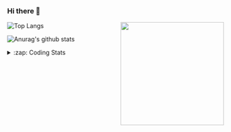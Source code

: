 ### Hi there 👋

<!--
**tao8687/tao8687** is a ✨ _special_ ✨ repository because its `README.md` (this file) appears on your GitHub profile.

Here are some ideas to get you started:

- 🔭 I’m currently working on ...
- 🌱 I’m currently learning ...
- 👯 I’m looking to collaborate on ...
- 🤔 I’m looking for help with ...
- 💬 Ask me about ...
- 📫 How to reach me: ...
- 😄 Pronouns: ...
- ⚡ Fun fact: ...
-->

<img align='right' src="https://media.giphy.com/media/M9gbBd9nbDrOTu1Mqx/giphy.gif" width="240">

  
![Top Langs](https://github-readme-stats.vercel.app/api/top-langs/?username=tao8687&layout=compact&title_color=23238E&text_color=A67D3D)

![Anurag's github stats](https://github-readme-stats.vercel.app/api?username=tao8687&show_icons=true&&text_color=A67D3D&title_color=23238E&show_icons=false&count_private=true&hide=stars)

<details>
  <summary>:zap: Coding Stats</summary>
  <br>
    
<!--START_SECTION:waka-->

```txt
From: 27 October 2024 - To: 03 November 2024

C++           3 hrs 2 mins    ███████████░░░░░░░░░░░░░░   44.55 %
Python        1 hr 49 mins    ██████▓░░░░░░░░░░░░░░░░░░   26.66 %
Objective-C   40 mins         ██▒░░░░░░░░░░░░░░░░░░░░░░   09.87 %
CMake         28 mins         █▓░░░░░░░░░░░░░░░░░░░░░░░   06.96 %
Markdown      23 mins         █▒░░░░░░░░░░░░░░░░░░░░░░░   05.70 %
```

<!--END_SECTION:waka-->
</details>
